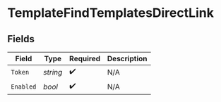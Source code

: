 # TemplateFindTemplatesDirectLink


## Fields

| Field              | Type               | Required           | Description        |
| ------------------ | ------------------ | ------------------ | ------------------ |
| `Token`            | *string*           | :heavy_check_mark: | N/A                |
| `Enabled`          | *bool*             | :heavy_check_mark: | N/A                |